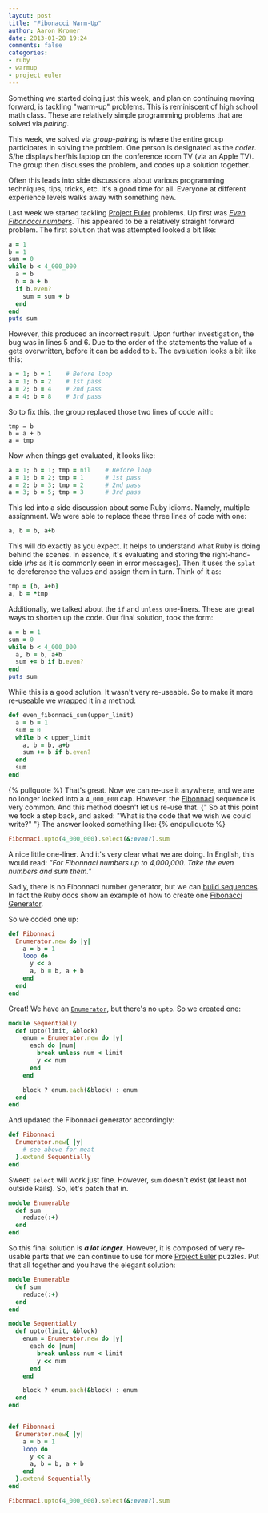 ```yaml
---
layout: post
title: "Fibonacci Warm-Up"
author: Aaron Kromer
date: 2013-01-28 19:24
comments: false
categories:
- ruby
- warmup
- project euler
---
```

Something we started doing just this week, and plan on continuing moving
forward, is tackling "warm-up" problems. This is reminiscent of high school math
class. These are relatively simple programming problems that are solved via
_pairing_.

This week, we solved via _group-pairing_ is where the entire group participates
in solving the problem.  One person is designated as the _coder_. S/he displays
her/his laptop on the conference room TV (via an Apple TV). The group then
discusses the problem, and codes up a solution together.

Often this leads into side discussions about various programming techniques,
tips, tricks, etc. It's a good time for all. Everyone at different experience
levels walks away with something new.

Last week we started tackling [Project Euler](http://projecteuler.net/)
problems. Up first was [_Even Fibonacci numbers_](http://projecteuler.net/problem=2).
This appeared to be a relatively straight forward problem. The first solution
that was attempted looked a bit like:

```ruby
a = 1
b = 1
sum = 0
while b < 4_000_000
  a = b
  b = a + b
  if b.even?
    sum = sum + b
  end
end
puts sum
```

However, this produced an incorrect result. Upon further investigation, the bug
was in lines 5 and 6. Due to the order of the statements the value of `a` gets
overwritten, before it can be added to `b`. The evaluation looks a bit like
this:

```ruby
a = 1; b = 1    # Before loop
a = 1; b = 2    # 1st pass
a = 2; b = 4    # 2nd pass
a = 4; b = 8    # 3rd pass
```

So to fix this, the group replaced those two lines of code with:

```
tmp = b
b = a + b
a = tmp
```

Now when things get evaluated, it looks like:

```ruby
a = 1; b = 1; tmp = nil    # Before loop
a = 1; b = 2; tmp = 1      # 1st pass
a = 2; b = 3; tmp = 2      # 2nd pass
a = 3; b = 5; tmp = 3      # 3rd pass
```

This led into a side discussion about some Ruby idioms. Namely, multiple
assignment. We were able to replace these three lines of code with one:

```ruby
a, b = b, a+b
```

This will do exactly as you expect. It helps to understand what Ruby is doing
behind the scenes. In essence, it's evaluating and storing the right-hand-side
(_rhs_ as it is commonly seen in error messages). Then it uses the `splat` to
dereference the values and assign them in turn. Think of it as:

```ruby
tmp = [b, a+b]
a, b = *tmp
```

Additionally, we talked about the `if` and `unless` one-liners. These are great
ways to shorten up the code. Our final solution, took the form:

```ruby
a = b = 1
sum = 0
while b < 4_000_000
  a, b = b, a+b
  sum += b if b.even?
end
puts sum
```

While this is a good solution. It wasn't very re-useable. So to make it more
re-useable we wrapped it in a method:

```ruby
def even_fibonnaci_sum(upper_limit)
  a = b = 1
  sum = 0
  while b < upper_limit
    a, b = b, a+b
    sum += b if b.even?
  end
  sum
end
```

{% pullquote %}
That's great. Now we can re-use it anywhere, and we are no longer locked into a
`4_000_000` cap. However, the
[Fibonnaci](http://en.wikipedia.org/wiki/Fibonacci_number) sequence is very
common. And this method doesn't let us re-use that. {" So at this point we took
a step back, and asked: "What is the code that we wish we could write?" "} The
answer looked something like:
{% endpullquote %}

```ruby
Fibonnaci.upto(4_000_000).select(&:even?).sum
```

A nice little one-liner. And it's very clear what we are doing. In English,
this would read: _"For Fibonnaci numbers up to 4,000,000. Take the even numbers
and sum them."_

Sadly, there is no Fibonnaci number generator, but we can
[build sequences](http://www.dev.gd/20130114-building-sequences-with-enumerator.html).
In fact the Ruby docs show an example of how to create one
[Fibonacci Generator](http://ruby-doc.org/core-1.9.3/Enumerator.html#method-c-new).

So we coded one up:

```ruby
def Fibonnaci
  Enumerator.new do |y|
    a = b = 1
    loop do
      y << a
      a, b = b, a + b
    end
  end
end
```

Great! We have an [`Enumerator`](http://ruby-doc.org/core-1.9.3/Enumerator.html),
but there's no `upto`. So we created one:

```ruby
module Sequentially
  def upto(limit, &block)
    enum = Enumerator.new do |y|
      each do |num|
        break unless num < limit
        y << num
      end
    end

    block ? enum.each(&block) : enum
  end
end
```

And updated the Fibonnaci generator accordingly:

```ruby
def Fibonnaci
  Enumerator.new{ |y|
    # see above for meat
  }.extend Sequentially
end
```

Sweet! `select` will work just fine. However, `sum` doesn't exist (at least not
outside Rails). So, let's patch that in.

```ruby
module Enumerable
  def sum
    reduce(:+)
  end
end
```

So this final solution is **_a lot longer_**. However, it is composed of very
re-usable parts that we can continue to use for more
[Project Euler](http://projecteuler.net/) puzzles. Put that all together and
you have the elegant solution:

```ruby
module Enumerable
  def sum
    reduce(:+)
  end
end

module Sequentially
  def upto(limit, &block)
    enum = Enumerator.new do |y|
      each do |num|
        break unless num < limit
        y << num
      end
    end

    block ? enum.each(&block) : enum
  end
end


def Fibonnaci
  Enumerator.new{ |y|
    a = b = 1
    loop do
      y << a
      a, b = b, a + b
    end
  }.extend Sequentially
end

Fibonnaci.upto(4_000_000).select(&:even?).sum
```
